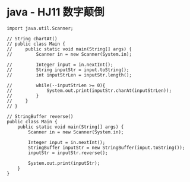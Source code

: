 # java - HJ11 数字颠倒


    import java.util.Scanner;
    
    // String chartAt()
    // public class Main {
    //     public static void main(String[] args) {
    //         Scanner in = new Scanner(System.in);
    
    //         Integer input = in.nextInt();
    //         String inputStr = input.toString();
    //         int inputStrLen = inputStr.length();
    
    //         while(--inputStrLen >= 0){
    //             System.out.print(inputStr.charAt(inputStrLen));
    //         }
    //     }
    // }
    
    // StringBuffer reverse()
    public class Main {
        public static void main(String[] args) {
            Scanner in = new Scanner(System.in);
    
            Integer input = in.nextInt();
            StringBuffer inputStr = new StringBuffer(input.toString());
            inputStr = inputStr.reverse();
    
            System.out.print(inputStr);
        }
    }

  

